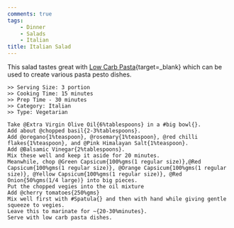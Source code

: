 ```yaml
---
comments: true
tags:
    - Dinner
    - Salads
    - Italian
title: Italian Salad
---
```


This salad tastes great with [Low Carb Pasta](https://kutt.it/low_carb_pasta){target=_blank} which can be used to create various pasta pesto dishes.

```cooklang
>> Serving Size: 3 portion
>> Cooking Time: 15 minutes
>> Prep Time - 30 minutes
>> Category: Italian
>> Type: Vegetarian

Take @Extra Virgin Olive Oil{6%tablespoons} in a #big bowl{}.
Add about @chopped basil{2-3%tablespoons}.
Add @oregano{1%teaspoon}, @rosemary{1%teaspoon}, @red chilli flakes{1%teaspoon}, and @Pink Himalayan Salt{1%teaspoon}.
Add @Balsamic Vinegar{2%tablespoons}.
Mix these well and keep it aside for 20 minutes.
Meanwhile, chop @Green Capsicum{100%gms(1 regular size)},@Red Capsicum{100%gms(1 regular size)}, @Orange Capsicum{100%gms(1 regular size)}, @Yellow Capsicum{100%gms(1 regular size)}, @Red Onion{50%gms(1/4 large)} into big pieces.
Put the chopped vegies into the oil mixture
Add @cherry tomatoes{250%gms}
Mix well first with #Spatula{} and then with hand while giving gentle squeeze to vegies.
Leave this to marinate for ~{20-30%minutes}.
Serve with low carb pasta dishes.
```
